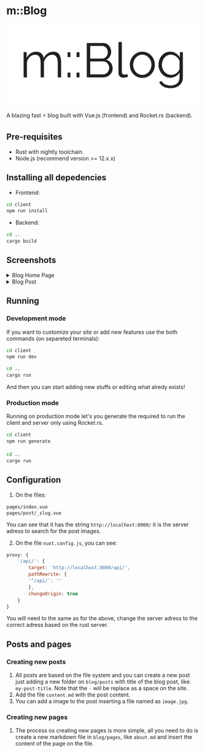 # m::Blog

![logo.png](logo.png)

A blazing fast ⚡ blog built with Vue.js (frontend) and Rocket.rs (backend).

## Pre-requisites
- Rust with nightly toolchain.
- Node.js (recommend version >= 12.x.x)

## Installing all depedencies
- Frontend:
```sh
cd client
npm run install
```

- Backend:
```sh
cd ..
cargo build
```

## Screenshots
<details>
<summary>Blog Home Page</summary>
<img src="sc1.png" />
</details>
<details>
<summary>Blog Post</summary>
<img src="sc2.png" />
</details>

## Running

### Development mode
If you want to customize your site or add new features use the both commands (on separeted terminals):
```sh
cd client
npm run dev
```
```sh
cd ..
cargo run
```
And then you can start adding new stuffs or editing what alredy exists!

### Production mode
Running on production mode let's you generate the required to run the client and server only using Rocket.rs.
```sh
cd client
npm run generate

cd ..
cargo run
```

## Configuration
1. On the files:
```
pages/index.vue
pages/post/_slug.vue
```

You can see that it has the string `http://localhost:8000/` it is the server adress to search for the post images.

2. On the file `nuxt.config.js`, you can see:
```javascript
proxy: {
    '/api/': {
        target: 'http://localhost:8000/api/',
        pathRewrite: {
        '^/api/': ''
        },
        changeOrigin: true
    }
}
```
You will need to the same as for the above, change the server adress to the correct adress based on the rust server.

## Posts and pages
### Creating new posts
1. All posts are based on the file system and you can create a new post just adding a new folder on `blog/posts` with title of the blog post, like: `my-post-title`. Note that the `-` will be replace as a space on the site.
2. Add the file `content.md` with the post content.
3. You can add a image to the post inserting a file named as `image.jpg`.


### Creating new pages
1. The process os creating new pages is more simple, all you need to do is create a new markdown file in `blog/pages`, like `about.md` and insert the content of the page on the file.